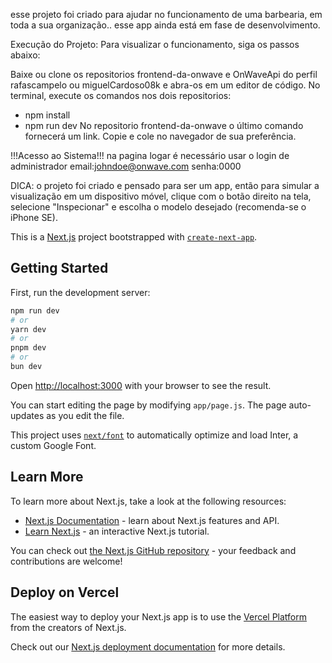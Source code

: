esse projeto foi criado para ajudar no funcionamento de uma barbearia, em toda a sua organização.. esse app ainda está em fase de desenvolvimento.

Execução do Projeto: Para visualizar o funcionamento, siga os passos abaixo:

Baixe ou clone os repositorios frontend-da-onwave e OnWaveApi do perfil rafascampelo ou miguelCardoso08k e abra-os em um editor de código. No terminal, execute os comandos nos dois repositorios:
- npm install
- npm run dev
No repositorio frontend-da-onwave o último comando fornecerá um link. Copie e cole no navegador de sua preferência.

!!!Acesso ao Sistema!!! na pagina logar é necessário usar o login de administrador email:johndoe@onwave.com senha:0000

DICA: o projeto foi criado e pensado para ser um app, então para simular a visualização em um dispositivo móvel, clique com o botão direito na tela, selecione "Inspecionar" e escolha o modelo desejado (recomenda-se o iPhone SE).

This is a [Next.js](https://nextjs.org/) project bootstrapped with [`create-next-app`](https://github.com/vercel/next.js/tree/canary/packages/create-next-app).

## Getting Started

First, run the development server:

```bash
npm run dev
# or
yarn dev
# or
pnpm dev
# or
bun dev
```

Open [http://localhost:3000](http://localhost:3000) with your browser to see the result.

You can start editing the page by modifying `app/page.js`. The page auto-updates as you edit the file.

This project uses [`next/font`](https://nextjs.org/docs/basic-features/font-optimization) to automatically optimize and load Inter, a custom Google Font.

## Learn More

To learn more about Next.js, take a look at the following resources:

- [Next.js Documentation](https://nextjs.org/docs) - learn about Next.js features and API.
- [Learn Next.js](https://nextjs.org/learn) - an interactive Next.js tutorial.

You can check out [the Next.js GitHub repository](https://github.com/vercel/next.js/) - your feedback and contributions are welcome!

## Deploy on Vercel

The easiest way to deploy your Next.js app is to use the [Vercel Platform](https://vercel.com/new?utm_medium=default-template&filter=next.js&utm_source=create-next-app&utm_campaign=create-next-app-readme) from the creators of Next.js.

Check out our [Next.js deployment documentation](https://nextjs.org/docs/deployment) for more details.
